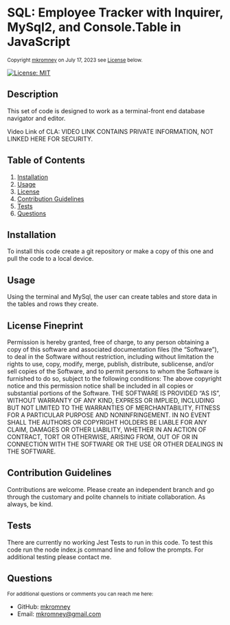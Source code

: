 
  <a id="README.md"></a> 
  # SQL: Employee Tracker with Inquirer, MySql2, and Console.Table in JavaScript
  <small>Copyright [mkromney](https://github.com/mkromney) on July 17, 2023 see [License](#license) below.</small>

  [![License: MIT](https://img.shields.io/badge/License-MIT-yellow.svg)](https://opensource.org/licenses/MIT)
  
  ## Description
  This set of code is designed to work as a terminal-front end database navigator and editor.  
  
  Video Link of CLA:
  VIDEO LINK CONTAINS PRIVATE INFORMATION, NOT LINKED HERE FOR SECURITY. 
  

  ## Table of Contents
  1. [Installation](#installation)
  2. [Usage](#usage)
  3. [License](#license)
  4. [Contribution Guidelines](#contribution)
  5. [Tests](#tests)
  6. [Questions](#questions)
  
  ## Installation
  To install this code create a git repository or make a copy of this one and pull the code to a local device. 
  
  ## Usage
  Using the terminal and MySql, the user can create tables and store data in the tables and rows they create. 

  ## License Fineprint
  Permission is hereby granted, free of charge, to any person obtaining a copy of this software and associated documentation files (the “Software”), to deal in the Software without restriction, including without limitation the rights to use, copy, modify, merge, publish, distribute, sublicense, and/or sell copies of the Software, and to permit persons to whom the Software is furnished to do so, subject to the following conditions: The above copyright notice and this permission notice shall be included in all copies or substantial portions of the Software. THE SOFTWARE IS PROVIDED “AS IS”, WITHOUT WARRANTY OF ANY KIND, EXPRESS OR IMPLIED, INCLUDING BUT NOT LIMITED TO THE WARRANTIES OF MERCHANTABILITY, FITNESS FOR A PARTICULAR PURPOSE AND NONINFRINGEMENT. IN NO EVENT SHALL THE AUTHORS OR COPYRIGHT HOLDERS BE LIABLE FOR ANY CLAIM, DAMAGES OR OTHER LIABILITY, WHETHER IN AN ACTION OF CONTRACT, TORT OR OTHERWISE, ARISING FROM, OUT OF OR IN CONNECTION WITH THE SOFTWARE OR THE USE OR OTHER DEALINGS IN THE SOFTWARE.

  ## Contribution Guidelines
  Contributions are welcome. Please create an independent branch and go through the customary and polite channels to initiate collaboration. As always, be kind. 
  
  ## Tests
  There are currently no working Jest Tests to run in this code. To test this code run the node index.js command line and follow the prompts. For additional testing please contact me. 

  ## Questions
  <small>For additional questions or comments you can reach me here:</small>

  - GitHub: [mkromney](https://github.com/mkromney)
  - Email: [mkromney@gmail.com](mailto:mkromney@gmail.com)

  
